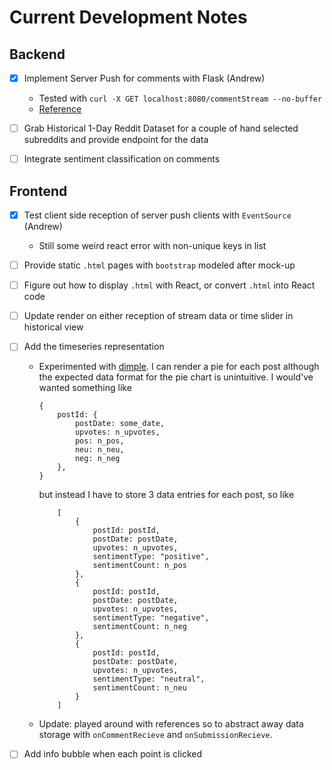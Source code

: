 Current Development Notes
=========================

## Backend

- [x] Implement Server Push for comments with Flask (Andrew)
    * Tested with `curl -X GET localhost:8080/commentStream --no-buffer`
    * [Reference](https://stackoverflow.com/questions/12232304/how-to-implement-server-push-in-flask-framework?answertab=active#tab-top)

- [ ] Grab Historical 1-Day Reddit Dataset for a couple of hand selected subreddits and provide endpoint for the data

- [ ] Integrate sentiment classification on comments

## Frontend

- [x] Test client side reception of server push clients with `EventSource` (Andrew)
    * Still some weird react error with non-unique keys in list

- [ ] Provide static `.html` pages with `bootstrap` modeled after mock-up

- [ ] Figure out how to display `.html` with React, or convert `.html` into React code

- [ ] Update render on either reception of stream data or time slider in historical view

- [ ] Add the timeseries representation
    * Experimented with [dimple](http://dimplejs.org/examples_viewer.html?id=pie_bubble). I can render a pie for each post although
      the expected data format for the pie chart is unintuitive. I would've wanted something like 
        ```
        {
            postId: {
                postDate: some_date,
                upvotes: n_upvotes,
                pos: n_pos,
                neu: n_neu,
                neg: n_neg
            },
        }

        ```
        but instead I have to store 3 data entries for each post, so like

        ```
            [
                {
                    postId: postId,
                    postDate: postDate,
                    upvotes: n_upvotes,
                    sentimentType: "positive",
                    sentimentCount: n_pos
                },
                {
                    postId: postId,
                    postDate: postDate,
                    upvotes: n_upvotes,
                    sentimentType: "negative",
                    sentimentCount: n_neg
                },
                {
                    postId: postId,
                    postDate: postDate,
                    upvotes: n_upvotes,
                    sentimentType: "neutral",
                    sentimentCount: n_neu
                }
            ]
        ```
    * Update: played around with references so to abstract away data storage with `onCommentRecieve` and `onSubmissionRecieve`.

- [ ] Add info bubble when each point is clicked
